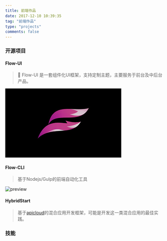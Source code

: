 ```yaml
---
title: 前端作品
date: 2017-12-10 10:39:35
tag: "前端作品"
type: "projects"
comments: false
---
```


### 开源项目

#### Flow-UI

> :rainbow: Flow-UI 是一套组件化UI框架，支持定制主题，主要服务于前台及中后台产品。

[![logo](https://github.com/tower1229/tower1229.github.io/raw/master/asset/flow-ui-logo.jpg)](http://refined-x.com/Flow-UI/)

#### Flow-CLI

> 基于Nodejs/Gulp的前端自动化工具

![preview](https://raw.githubusercontent.com/tower1229/Flow-CLI/master/docs/img/flow-cli-album.png)

#### HybridStart

> 基于[apicloud](http://www.apicloud.com/)的混合应用开发框架，可能是开发这一类混合应用的最佳实践。


### 技能